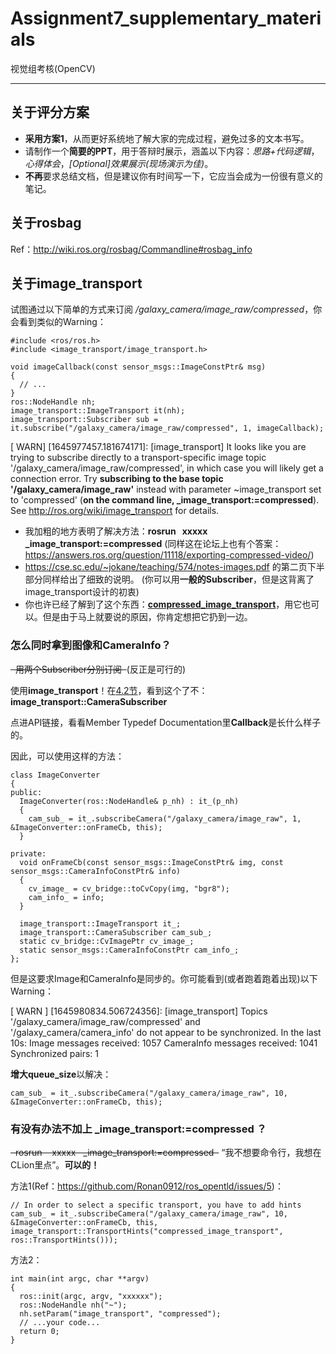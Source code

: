 
# Assignment7_supplementary_materials

视觉组考核(OpenCV)

---

## 关于评分方案

* **采用方案1**，从而更好系统地了解大家的完成过程，避免过多的文本书写。
* 请制作一个**简要的PPT**，用于答辩时展示，涵盖以下内容：*思路+代码逻辑*，*心得体会*，*[Optional]效果展示(现场演示为佳)*。
* **不再**要求总结文档，但是建议你有时间写一下，它应当会成为一份很有意义的笔记。

## 关于rosbag

Ref：http://wiki.ros.org/rosbag/Commandline#rosbag_info

## 关于image_transport

试图通过以下简单的方式来订阅 */galaxy_camera/image_raw/compressed*，你会看到类似的Warning：
```
#include <ros/ros.h>
#include <image_transport/image_transport.h>

void imageCallback(const sensor_msgs::ImageConstPtr& msg)
{
  // ...
}
ros::NodeHandle nh;
image_transport::ImageTransport it(nh);
image_transport::Subscriber sub = it.subscribe("/galaxy_camera/image_raw/compressed", 1, imageCallback);
```

[ WARN] [1645977457.181674171]: [image_transport] It looks like you are trying to subscribe directly to a transport-specific image topic '/galaxy_camera/image_raw/compressed', in which case you will likely get a connection error. Try **subscribing to the base topic '/galaxy_camera/image_raw'** instead with parameter ~image_transport set to 'compressed' (**on the command line, _image_transport:=compressed**). See http://ros.org/wiki/image_transport for details.


* 我加粗的地方表明了解决方法：**rosrun &nbsp;&nbsp;xxxxx&nbsp;&nbsp; _image_transport:=compressed**
(同样这在论坛上也有个答案：https://answers.ros.org/question/11118/exporting-compressed-video/)
* https://cse.sc.edu/~jokane/teaching/574/notes-images.pdf 的第二页下半部分同样给出了细致的说明。
  (你可以用**一般的Subscriber**，但是这背离了image_transport设计的初衷)
* 你也许已经了解到了这个东西：[**compressed_image_transport**][1]，用它也可以。但是由于马上就要说的原因，你肯定想把它扔到一边。

### 怎么同时拿到图像和CameraInfo？

~~&nbsp;&nbsp;用两个Subscriber分别订阅&nbsp;&nbsp;~~(反正是可行的)

使用**image_transport**！在[4.2节][2]，看到这个了不：**image_transport::CameraSubscriber**

点进API链接，看看Member Typedef Documentation里**Callback**是长什么样子的。

因此，可以使用这样的方法：
```
class ImageConverter
{
public:
  ImageConverter(ros::NodeHandle& p_nh) : it_(p_nh)
  {
    cam_sub_ = it_.subscribeCamera("/galaxy_camera/image_raw", 1, &ImageConverter::onFrameCb, this);
  }

private:
  void onFrameCb(const sensor_msgs::ImageConstPtr& img, const sensor_msgs::CameraInfoConstPtr& info)
  {
    cv_image_ = cv_bridge::toCvCopy(img, "bgr8");
    cam_info_ = info;
  }

  image_transport::ImageTransport it_;
  image_transport::CameraSubscriber cam_sub_;
  static cv_bridge::CvImagePtr cv_image_;
  static sensor_msgs::CameraInfoConstPtr cam_info_;
};
```

但是这要求Image和CameraInfo是同步的。你可能看到(或者跑着跑着出现)以下Warning：

[ WARN ] [1645980834.506724356]: [image_transport] Topics '/galaxy_camera/image_raw/compressed' and '/galaxy_camera/camera_info' do not appear to be synchronized. In the last 10s:
	Image messages received:      1057
	CameraInfo messages received: 1041
	Synchronized pairs:           1


**增大queue_size**以解决：
```
cam_sub_ = it_.subscribeCamera("/galaxy_camera/image_raw", 10, &ImageConverter::onFrameCb, this);
```

### 有没有办法不加上 _image_transport:=compressed ？

~~&nbsp;&nbsp;rosrun  &nbsp;&nbsp; xxxxx&nbsp;&nbsp;   _image_transport:=compressed&nbsp;&nbsp;~~ “我不想要命令行，我想在CLion里点”。**可以的！**

方法1(Ref：https://github.com/Ronan0912/ros_opentld/issues/5)：
```
// In order to select a specific transport, you have to add hints
cam_sub_ = it_.subscribeCamera("/galaxy_camera/image_raw", 10, &ImageConverter::onFrameCb, this, image_transport::TransportHints("compressed_image_transport", ros::TransportHints()));
```

方法2：
```
int main(int argc, char **argv)
{
  ros::init(argc, argv, "xxxxxx");
  ros::NodeHandle nh("~");
  nh.setParam("image_transport", "compressed");
  // ...your code...
  return 0;
}
```

  [1]: http://wiki.ros.org/compressed_image_transport
  [2]: http://wiki.ros.org/image_transport#image_transport_Subscribers
